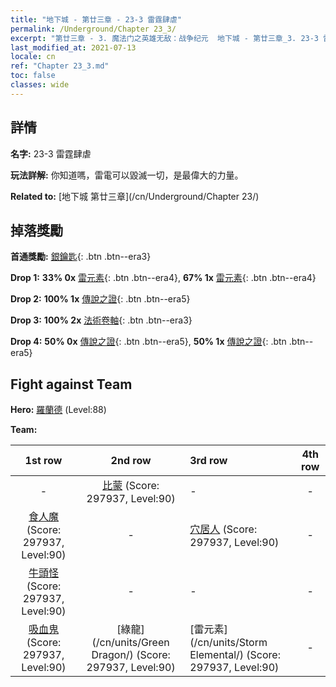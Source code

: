 ```yaml
---
title: "地下城 - 第廿三章 - 23-3 雷霆肆虐"
permalink: /Underground/Chapter 23_3/
excerpt: "第廿三章 - 3. 魔法门之英雄无敌：战争纪元  地下城 - 第廿三章_3. 23-3 雷霆肆虐"
last_modified_at: 2021-07-13
locale: cn
ref: "Chapter 23_3.md"
toc: false
classes: wide
---
```


## 詳情

 **名字:** 23-3 雷霆肆虐

 **玩法詳解:**       你知道嗎，雷電可以毀滅一切，是最偉大的力量。

 **Related to:** [地下城 第廿三章](/cn/Underground/Chapter 23/)

## 掉落獎勵

 **首通獎勵:** [銀鑰匙](/cn/Items/con_693/){: .btn .btn--era3}

 **Drop 1:** **33% 0x** [雷元素](/cn/Items/unt_263/){: .btn .btn--era4}, **67% 1x** [雷元素](/cn/Items/unt_263/){: .btn .btn--era4}

 **Drop 2:** **100% 1x** [傳說之證](/cn/Items/mat_88/){: .btn .btn--era5}

 **Drop 3:** **100% 2x** [法術卷軸](/cn/Items/con_694/){: .btn .btn--era3}

 **Drop 4:** **50% 0x** [傳說之證](/cn/Items/mat_81/){: .btn .btn--era5}, **50% 1x** [傳說之證](/cn/Items/mat_81/){: .btn .btn--era5}


## Fight against Team
 **Hero:** [羅蘭德](/cn/heroes/Roland/) (Level:88)

 **Team:**


  | 1st row | 2nd row | 3rd row | 4th row |
  |:----:|:----:|:----|:----:|
  | - | [比蒙](/cn/units/Behemoth/) (Score: 297937, Level:90)  | - | - |
  | [食人魔](/cn/units/Ogre/) (Score: 297937, Level:90)  | - | [穴居人](/cn/units/Troglodyte/) (Score: 297937, Level:90)  | - |
  | [牛頭怪](/cn/units/Minotaur/) (Score: 297937, Level:90)  | - | - | - |
  | [吸血鬼](/cn/units/Vampire/) (Score: 297937, Level:90)  | [綠龍](/cn/units/Green Dragon/) (Score: 297937, Level:90)  | [雷元素](/cn/units/Storm Elemental/) (Score: 297937, Level:90)  | - |


